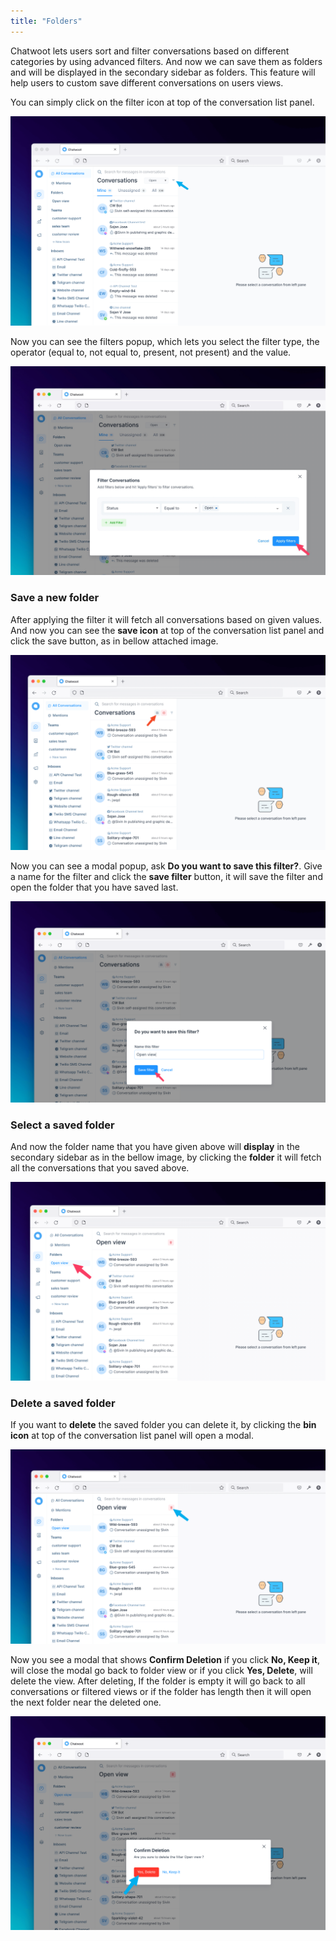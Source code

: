 ```yaml
---
title: "Folders"
---
```


Chatwoot lets users sort and filter conversations based on different categories by using advanced filters. And now we can save them as folders and will be displayed in the secondary sidebar as folders. This feature will help users to custom save different conversations on users views.

You can simply click on the filter icon at top of the conversation list panel.

![filter-modal](./images/folders/filter-modal.png)

Now you can see the filters popup, which lets you select the filter type, the operator (equal to, not equal to, present, not present) and the value.

![apply-filter-button](./images/folders/apply-filter-button.png)

### Save a new folder

After applying the filter it will fetch all conversations based on given values. And now you can see the **save icon** at top of the conversation list panel and click the save button, as in bellow attached image.

![open-save-folder-modal](./images/folders/open-save-folder-modal.png)

Now you can see a modal popup, ask **Do you want to save this filter?**. Give a name for the filter and click the **save filter** button, it will save the filter and open the folder that you have saved last.

![save-folder-modal](./images/folders/save-folder-modal.png)

### Select a saved folder

And now the folder name that you have given above will **display** in the secondary sidebar as in the bellow image, by clicking the **folder** it will fetch all the conversations that you saved above.

![saved-folder-list](./images/folders/saved-folder-list.png)

### Delete a saved folder

If you want to **delete** the saved folder you can delete it, by clicking the **bin icon** at top of the conversation list panel will open a modal.

![open-delete-folder-modal](./images/folders/open-delete-folder-modal.png)

Now you see a modal that shows **Confirm Deletion** if you click **No, Keep it**, will close the modal go back to folder view or if you click **Yes, Delete**, will delete the view. After deleting, If the folder is empty it will go back to all conversations or filtered views or if the folder has length then it will open the next folder near the deleted one.

![delete-folder-button](./images/folders/delete-folder-button.png)
